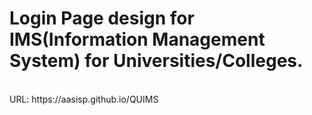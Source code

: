 <h1>Login Page design for IMS(Information Management System) for Universities/Colleges.</h1><br>
URL: https://aasisp.github.io/QUIMS
